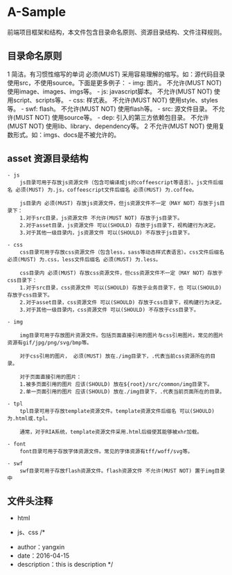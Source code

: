 # A-Sample
前端项目框架和结构，本文件包含目录命名原则、资源目录结构、文件注释规则。

## 目录命名原则

1  简洁。有习惯性缩写的单词 必须(MUST) 采用容易理解的缩写。如：源代码目录使用src，不使用source。下面是更多例子：
	- img: 图片。 不允许(MUST NOT) 使用image、images、imgs等。
	- js: javascript脚本。 不允许(MUST NOT) 使用script、scripts等。
	- css: 样式表。 不允许(MUST NOT) 使用style、styles等。
	- swf: flash。 不允许(MUST NOT) 使用flash等。
	- src: 源文件目录。 不允许(MUST NOT) 使用source等。
	- dep: 引入的第三方依赖包目录。 不允许(MUST NOT) 使用lib、library、dependency等。
2  不允许(MUST NOT) 使用复数形式。如：imgs、docs是不被允许的。

## asset  资源目录结构
	- js
		js目录可用于存放js资源文件（包含可编译成js的coffeescript等语言）。js文件后缀名 必须(MUST) 为.js，coffeescript文件后缀名 必须(MUST) 为.coffee。
		
		js目录内 必须(MUST) 存放js资源文件，但js资源文件不一定（MAY NOT）存放于js目录下：
		1.对于src目录，js资源文件 不允许(MUST NOT) 存放于js目录下。
		2.对于asset目录，js资源文件 可以(SHOULD) 存放于js目录下，视构建行为决定。
		3.对于其他一级目录内，js资源文件 可以(SHOULD) 不存放于js目录下。
		
	- css
		css目录可用于存放css资源文件（包含less，sass等动态样式表语言）。css文件后缀名 必须(MUST) 为.css，less文件后缀名 必须(MUST) 为.less。
		
		css目录内 必须(MUST) 存放css资源文件，但css资源文件不一定（MAY NOT）存放于css目录下：
		1.对于src目录，css资源文件 可以(SHOULD) 存放于业务目录下，也 可以(SHOULD) 存放于css目录下。
		2.对于asset目录，css资源文件 可以(SHOULD) 存放于css目录下，视构建行为决定。
		3.对于其他一级目录内，css资源文件 可以(SHOULD) 不存放于css目录下。
		
	- img
	
		img目录可用于存放图片资源文件。包括页面直接引用的图片与css引用图片。常见的图片资源有gif/jpg/png/svg/bmp等。
		
		对于css引用的图片， 必须(MUST) 放在./img目录下，.代表当前css资源所在的目录。
		
		对于页面直接引用的图片：
		1.被多页面引用的图片 应该(SHOULD) 放在${root}/src/common/img目录下。
		2.单一页面引用的图片 应该(SHOULD) 放在./img目录下，.代表当前页面所在的目录。
		
	- tpl
		tpl目录可用于存放template资源文件。template资源文件后缀名 可以(SHOULD) 为.html或.tpl。
		
		通常，对于RIA系统，template资源文件采用.html后缀使其能够被xhr加载。
		
	- font
		font目录可用于存放字体资源文件。常见的字体资源有tff/woff/svg等。
		
	- swf
		swf目录可用于存放flash资源文件。flash资源文件 不允许(MUST NOT) 置于img目录中
		
## 文件头注释
- html
<!--
	author: yangxin
	date: 2016-04-15
	description: this is description
-->

- js、css
/*
 * author：yangxin
 * date：2016-04-15
 * description：this is description
 */